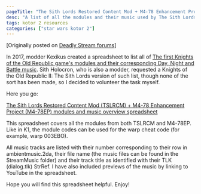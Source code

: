 ```yaml
---
pageTitle: "The Sith Lords Restored Content Mod + M4-78 Enhancement Project Modules, Warp Codes & Music Overview"
desc: "A list of all the modules and their music used by The Sith Lords Restored Content Mod and the M4-78 Enhancement Project, including codes for the warp cheat."
tags: kotor 2 resources
categories: ["star wars kotor 2"]
---
```


\[Originally posted on [Deadly Stream forums](https://deadlystream.com/topic/9541-tslrcm-m4-78ep-modules-warp-codes-music-overview/)\]

In 2017, modder Kexikus created a spreadsheet to list all of [The first Knights of the Old Republic game's modules and their corresponding Day, Night and Battle music](https://deadlystream.com/topic/5101-k1-music-overview-and-warp-code-list/). Sith Holocron, who is also a modder, requested a Knights of the Old Republic II: The Sith Lords version of such list, though none of the sort has been made, so I decided to volunteer the task myself.

Here you go:

[The Sith Lords Restored Content Mod (TSLRCM) + M4-78 Enhancement Project (M4-78EP) modules and music overview spreadsheet](https://docs.google.com/spreadsheets/d/1HWJaCCIEiDVQxDDBjJ0jRWK1mUydoDdc7p7NdtRGdPQ/edit#gid=0)

This spreadsheet covers all the modules from both TSLRCM and M4-78EP. Like in K1, the module codes can be used for the warp cheat code (for example, warp 003EBO).

All music tracks are listed with their number corresponding to their row in ambientmusic.2da, their file name (the music files can be found in the StreamMusic folder) and their track title as identified with their TLK (dialog.tlk) StrRef. I have also included previews of the music by linking to YouTube in the spreadsheet.

Hope you will find this spreadsheet helpful. Enjoy!
